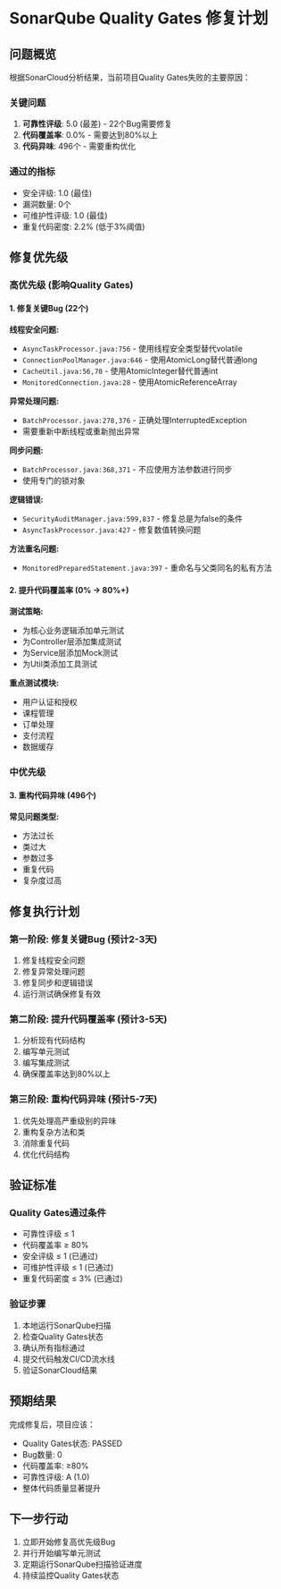 # SonarQube Quality Gates 修复计划

## 问题概览

根据SonarCloud分析结果，当前项目Quality Gates失败的主要原因：

### 关键问题
1. **可靠性评级**: 5.0 (最差) - 22个Bug需要修复
2. **代码覆盖率**: 0.0% - 需要达到80%以上
3. **代码异味**: 496个 - 需要重构优化

### 通过的指标
- 安全评级: 1.0 (最佳)
- 漏洞数量: 0个
- 可维护性评级: 1.0 (最佳)
- 重复代码密度: 2.2% (低于3%阈值)

## 修复优先级

### 高优先级 (影响Quality Gates)

#### 1. 修复关键Bug (22个)

**线程安全问题:**
- `AsyncTaskProcessor.java:756` - 使用线程安全类型替代volatile
- `ConnectionPoolManager.java:646` - 使用AtomicLong替代普通long
- `CacheUtil.java:56,70` - 使用AtomicInteger替代普通int
- `MonitoredConnection.java:28` - 使用AtomicReferenceArray

**异常处理问题:**
- `BatchProcessor.java:278,376` - 正确处理InterruptedException
- 需要重新中断线程或重新抛出异常

**同步问题:**
- `BatchProcessor.java:368,371` - 不应使用方法参数进行同步
- 使用专门的锁对象

**逻辑错误:**
- `SecurityAuditManager.java:599,837` - 修复总是为false的条件
- `AsyncTaskProcessor.java:427` - 修复数值转换问题

**方法重名问题:**
- `MonitoredPreparedStatement.java:397` - 重命名与父类同名的私有方法

#### 2. 提升代码覆盖率 (0% → 80%+)

**测试策略:**
- 为核心业务逻辑添加单元测试
- 为Controller层添加集成测试
- 为Service层添加Mock测试
- 为Util类添加工具测试

**重点测试模块:**
- 用户认证和授权
- 课程管理
- 订单处理
- 支付流程
- 数据缓存

### 中优先级

#### 3. 重构代码异味 (496个)

**常见问题类型:**
- 方法过长
- 类过大
- 参数过多
- 重复代码
- 复杂度过高

## 修复执行计划

### 第一阶段: 修复关键Bug (预计2-3天)
1. 修复线程安全问题
2. 修复异常处理问题
3. 修复同步和逻辑错误
4. 运行测试确保修复有效

### 第二阶段: 提升代码覆盖率 (预计3-5天)
1. 分析现有代码结构
2. 编写单元测试
3. 编写集成测试
4. 确保覆盖率达到80%以上

### 第三阶段: 重构代码异味 (预计5-7天)
1. 优先处理高严重级别的异味
2. 重构复杂方法和类
3. 消除重复代码
4. 优化代码结构

## 验证标准

### Quality Gates通过条件
- 可靠性评级 ≤ 1
- 代码覆盖率 ≥ 80%
- 安全评级 ≤ 1 (已通过)
- 可维护性评级 ≤ 1 (已通过)
- 重复代码密度 ≤ 3% (已通过)

### 验证步骤
1. 本地运行SonarQube扫描
2. 检查Quality Gates状态
3. 确认所有指标通过
4. 提交代码触发CI/CD流水线
5. 验证SonarCloud结果

## 预期结果

完成修复后，项目应该：
- Quality Gates状态: PASSED
- Bug数量: 0
- 代码覆盖率: ≥80%
- 可靠性评级: A (1.0)
- 整体代码质量显著提升

## 下一步行动

1. 立即开始修复高优先级Bug
2. 并行开始编写单元测试
3. 定期运行SonarQube扫描验证进度
4. 持续监控Quality Gates状态
